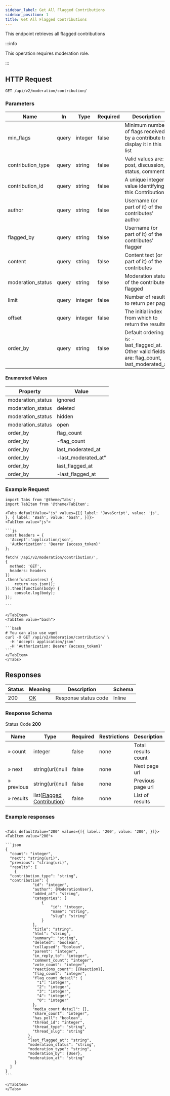 ```yaml
---
sidebar_label: Get All Flagged Contributions
sidebar_position: 1
title: Get All Flagged Contributions
---
```


This endpoint retrieves all flagged contributions

:::info

This operation requires moderation role.

:::

## HTTP Request

`GET /api/v2/moderation/contribution/`

### Parameters

|Name|In|Type|Required|Description|
|---|---|---|---|---|
|min_flags|query|integer|false|Minimum number of flags received by a contribute to display it in this list|
|contribution_type|query|string|false|Valid values are: post, discussion, status, comment|
|contribution_id|query|string|false|A unique integer value identifying this Contribution|
|author|query|string|false|Username (or part of it) of the contributes' author|
|flagged_by|query|string|false|Username (or part of it) of the contributes' flagger|
|content|query|string|false|Content text (or part of it) of the contributes|
|moderation_status|query|string|false|Moderation status of the contributes flagged|
|limit|query|integer|false|Number of results to return per page|
|offset|query|integer|false|The initial index from which to return the results|
|order_by|query|string|false|Default ordering is: -last_flagged_at. Other valid fields are: flag_count, last_moderated_at|

#### Enumerated Values

|Property|Value|
|---|---|
|moderation_status|ignored|
|moderation_status|deleted|
|moderation_status|hidden|
|moderation_status|open|
|order_by|flag_count|
|order_by|-flag_count|
|order_by|last_moderated_at|
|order_by|-last_moderated_at"|
|order_by|last_flagged_at|
|order_by|-last_flagged_at|

### Example Request

````mdx-code-block
import Tabs from '@theme/Tabs';
import TabItem from '@theme/TabItem';

<Tabs defaultValue="js" values={[{ label: 'JavaScript', value: 'js', }, { label: 'Bash', value: 'bash', }]}>
<TabItem value="js">

```js
const headers = {
  'Accept':'application/json',
  'Authorization': 'Bearer {access_token}'
};

fetch('/api/v2/moderation/contribution/',
{
  method: 'GET',
  headers: headers
})
.then(function(res) {
    return res.json();
}).then(function(body) {
    console.log(body);
});

```

</TabItem>
<TabItem value="bash">

```bash
# You can also use wget
curl -X GET /api/v2/moderation/contribution/ \
  -H 'Accept: application/json'
  -H 'Authorization: Bearer {access_token}'
```
</TabItem>
</Tabs>
````

## Responses

|Status|Meaning|Description|Schema|
|---|---|---|---|
|200|[OK](https://tools.ietf.org/html/rfc7231#section-6.3.1)|Response status code|Inline|

### Response Schema

Status Code **200**

|Name| Type                                                                             |Required|Restrictions|Description|
|---|----------------------------------------------------------------------------------|---|---|---|
|» count| integer                                                                          |false|none|Total results count|
|» next| string(uri)¦null                                                                 |false|none|Next page url|
|» previous| string(uri)¦null                                                                 |false|none|Previous page url|
|» results| list([Flagged Contribution](/docs/apireference/v2/schemas/flagged_contribution)) |false|none|List of results|

### Example responses


````mdx-code-block

<Tabs defaultValue="200" values={[{ label: '200', value: '200', }]}>
<TabItem value="200">

```json
{
  "count": "integer",
  "next": "string(uri)",
  "previous": "string(uri)",
  "results": [
    {
  "contribution_type": "string",
  "contribution": {
            "id": "integer",
            "author": {ModerationUser},
            "added_at": "string",      
            "categories": [
                {
                    "id": "integer,
                    "name": "string",
                    "slug": "string"
                }
            ],
            "title": "string",
            "html": "string",
            "summary": "string",
            "deleted": "boolean",
            "collapsed": "boolean",
            "parent": "integer",
            "in_reply_to": "integer",
            "comment_count": "integer",
            "vote_count": "integer",
            "reactions_count": [{Reaction}],
            "flag_count": "integer",
            "flag_count_detail": {
              "1": "integer",
              "2": "integer",
              "3": "integer",
              "4": "integer",
              "0": "integer"
            },
            "media_count_detail": {},
            "share_count": "integer",
            "has_poll": "boolean",
            "thread_id": "integer",
            "thread_type": "string",
            "thread_slug": "string"
          },
          "last_flagged_at": "string",
          "moderation_status": "string",
          "moderation_type": "string",
          "moderation_by": {User},
          "moderation_at": "string"
    }
  ]
}
```

</TabItem>
</Tabs>
````




